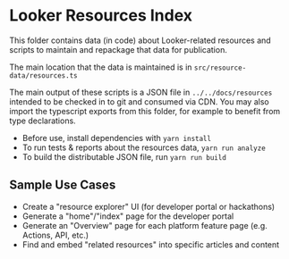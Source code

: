 # Looker Resources Index

This folder contains data (in code) about Looker-related resources and scripts to maintain and repackage that data for publication.

The main location that the data is maintained is in `src/resource-data/resources.ts`

The main output of these scripts is a JSON file in `../../docs/resources` intended to be checked in to git and consumed via CDN. You may also import the typescript exports from this folder, for example to benefit from type declarations.

* Before use, install dependencies with `yarn install`
* To run tests & reports about the resources data, `yarn run analyze`
* To build the distributable JSON file, run `yarn run build`

## Sample Use Cases

- Create a "resource explorer" UI (for developer portal or hackathons)
- Generate a "home"/"index" page for the developer portal
- Generate an "Overview" page for each platform feature page (e.g. Actions, API, etc.)
- Find and embed "related resources" into specific articles and content